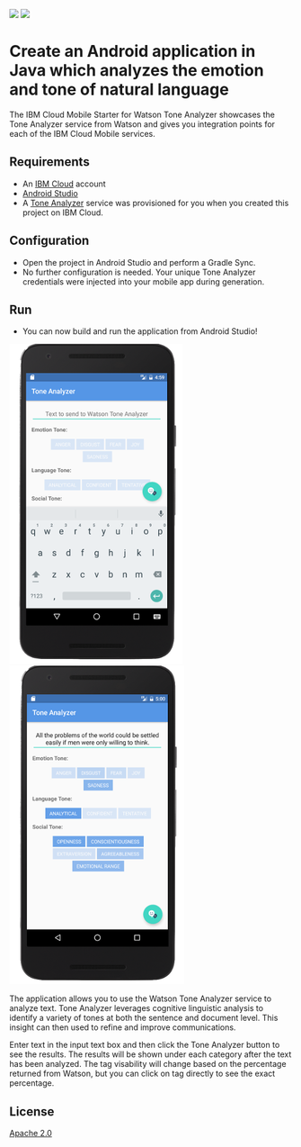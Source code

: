 [![](https://img.shields.io/badge/IBM%20Cloud-powered-blue.svg)](https://bluemix.net)
[![](https://img.shields.io/badge/platform-android-lightgrey.svg?style=flat)](https://developer.android.com/index.html)

# Create an Android application in Java which analyzes the emotion and tone of natural language

The IBM Cloud Mobile Starter for Watson Tone Analyzer showcases the Tone Analyzer service from Watson and gives you integration points for each of the IBM Cloud Mobile services.

## Requirements

* An [IBM Cloud](http://bluemix.net) account
* [Android Studio](https://developer.android.com/studio/index.html)
* A [Tone Analyzer](https://console.ng.bluemix.net/catalog/services/tone-analyzer/) service was provisioned for you when you created this project on IBM Cloud.

## Configuration

* Open the project in Android Studio and perform a Gradle Sync.
* No further configuration is needed. Your unique Tone Analyzer credentials were injected into your mobile app during generation.

## Run

* You can now build and run the application from Android Studio!

![ToneAnalyzerAndroid](README_Images/ToneAnalyzerAndroid.png) ![ToneAnalyzerAndroidClicked](README_Images/ToneAnalyzerAndroidClicked.png)

The application allows you to use the Watson Tone Analyzer service to analyze text. Tone Analyzer leverages cognitive linguistic analysis to identify a variety of tones at both the sentence and document level. This insight can then used to refine and improve communications.

Enter text in the input text box and then click the Tone Analyzer button to see the results. The results will be shown under each category after the text has been analyzed. The tag visability will change based on the percentage returned from Watson, but you can click on tag directly to see the exact percentage.

## License

[Apache 2.0](LICENSE)

